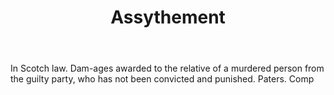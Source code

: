 ---
title: Assythement
letter: A
permalink: "/definitions/assythement.html"
body: In Scotch law. Dam-ages awarded to the relative of a murdered person from the
  guilty party, who has not been convicted and punished. Paters. Comp
published_at: '2018-07-07'
layout: post
---
